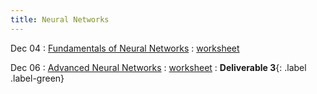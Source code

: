 ```yaml
---
title: Neural Networks
---
```


Dec 04 
: [Fundamentals of Neural Networks](https://github.com/gallettilance/Data-Science-Fundamentals/raw/main/lecture_23/23_Neural_Networks.pdf) 
  : [worksheet](https://github.com/gallettilance/Data-Science-Fundamentals/blob/main/lecture_23/worksheet_23.ipynb) 

Dec 06
: [Advanced Neural Networks](https://github.com/gallettilance/Data-Science-Fundamentals/raw/main/lecture_24/24_Neural_Networks.pdf) 
  : [worksheet](https://github.com/gallettilance/Data-Science-Fundamentals/blob/main/lecture_24/worksheet_24.ipynb) 
    : **Deliverable 3**{: .label .label-green} 
